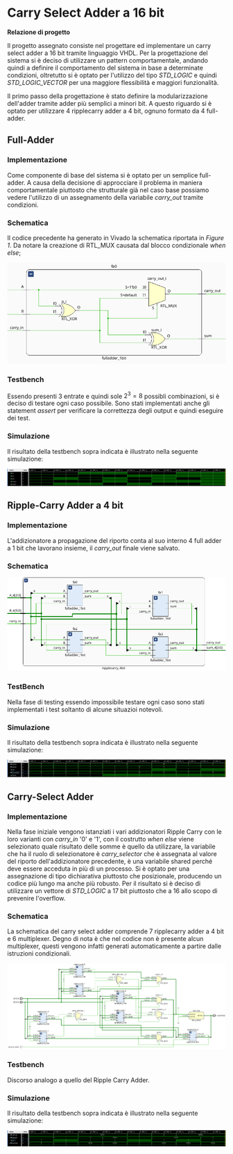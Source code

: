 # Carry Select Adder a 16 bit

**Relazione di progetto**

Il progetto assegnato consiste nel progettare ed implementare un carry
select adder a 16 bit tramite linguaggio VHDL. Per la progettazione del
sistema si è deciso di utilizzare un pattern comportamentale, andando
quindi a definire il comportamento del sistema in base a determinate
condizioni, oltretutto si è optato per l'utilizzo del tipo *STD_LOGIC* e
quindi *STD_LOGIC_VECTOR* per una maggiore flessibilità e maggiori
funzionalità.

Il primo passo della progettazione è stato definire la modularizzazione
dell'adder tramite adder più semplici a minori bit. A questo riguardo si
è optato per utilizzare 4 ripplecarry adder a 4 bit, ognuno formato da 4
full-adder.

## Full-Adder

### Implementazione

Come componente di base del sistema si è optato per un semplice
full-adder. A causa della decisione di approcciare il problema in
maniera comportamentale piuttosto che strutturale già nel caso base
possiamo vedere l'utilizzo di un assegnamento della variabile
*carry_out* tramite condizioni.

### Schematica

Il codice precedente ha generato in Vivado la schematica riportata in
*Figure 1*. Da notare la creazione di RTL_MUX causata dal blocco
condizionale *when else*;

![Circuito Logico del Full Adder](https://github.com/Zi0LEO/elettronica_digitale/blob/main/carry_select_adder_16bit/formal_report/resources/fulladder.png)

### Testbench

Essendo presenti 3 entrate e quindi sole $2^3=8$ possibli combinazioni,
si è deciso di testare ogni caso possibile. Sono stati implementati
anche gli statement *assert* per verificare la correttezza degli output
e quindi eseguire dei test.

### Simulazione

Il risultato della testbench sopra indicata è illustrato nella seguente
simulazione:

![Simulazione fulladder](https://github.com/Zi0LEO/elettronica_digitale/blob/main/carry_select_adder_16bit/formal_report/resources/fulladder_sim.png)

## Ripple-Carry Adder a 4 bit

### Implementazione

L'addizionatore a propagazione del riporto conta al suo interno 4 full
adder a 1 bit che lavorano insieme, il *carry_out* finale viene salvato.

### Schematica

![Circuito Logico del Ripple Carry Adder](https://github.com/Zi0LEO/elettronica_digitale/blob/main/carry_select_adder_16bit/formal_report/resources/ripplecarry.png)

### TestBench

Nella fase di testing essendo impossibile testare ogni caso sono stati
implementati i test soltanto di alcune situazioi notevoli.


### Simulazione

Il risultato della testbench sopra indicata è illustrato nella seguente
simulazione:

![Simulazione ripple carry](https://github.com/Zi0LEO/elettronica_digitale/blob/main/carry_select_adder_16bit/formal_report/resources/ripple_carry_sim.png)

## Carry-Select Adder

### Implementazione

Nella fase iniziale vengono istanziati i vari addizionatori Ripple Carry
con le loro varianti con *carry_in* '0' e '1', con il costrutto *when
else* viene selezionato quale risultato delle somme è quello da
utilizzare, la variabile che ha il ruolo di selezionatore è
*carry_selector* che è assegnata al valore del riporto
dell'addizionatore precedente, è una variabile shared perché deve essere
acceduta in più di un processo. Si è optato per una assegnazione di tipo
dichiarativa piuttosto che posizionale, producendo un codice più lungo
ma anche più robusto. Per il risultato si è deciso di utilizzare un
vettore di *STD_LOGIC* a 17 bit piuttosto che a 16 allo scopo di
prevenire l'overflow.

### Schematica

La schematica del carry select adder comprende 7 ripplecarry adder a 4
bit e 6 multiplexer. Degno di nota è che nel codice non è presente alcun
multiplexer, questi vengono infatti generati automaticamente a partire
dalle istruzioni condizionali.

![Circuito logico del Carry select adder](https://github.com/Zi0LEO/elettronica_digitale/blob/main/carry_select_adder_16bit/formal_report/resources/carry_select_schematics.png)

### Testbench

Discorso analogo a quello del Ripple Carry Adder.

### Simulazione

Il risultato della testbench sopra indicata è illustrato nella seguente
simulazione:

![Simulazione Carry select adder](https://github.com/Zi0LEO/elettronica_digitale/blob/main/carry_select_adder_16bit/formal_report/resources/carry_select_sim.png)

